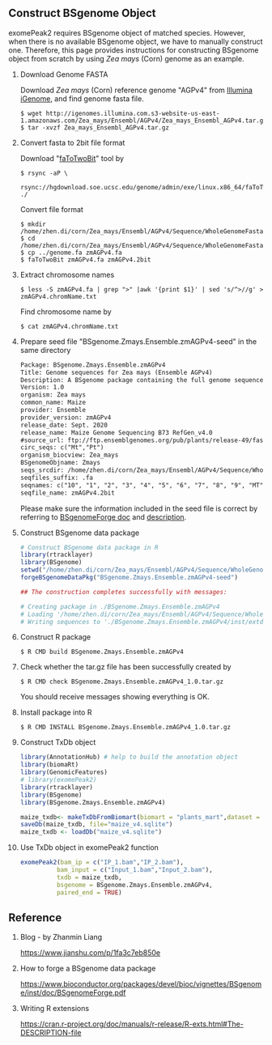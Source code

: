 ## Construct BSgenome Object

exomePeak2 requires BSgenome object of matched species. However, when there is no available BSgenome object, we have to manually construct one. Therefore, this page provides instructions for constructing BSgenome object from scratch by using *Zea mays* (Corn) genome as an example. 

1. Download Genome FASTA

   Download *Zea mays* (Corn) reference genome "AGPv4" from [Illumina iGenome](https://support.illumina.com/sequencing/sequencing_software/igenome.html), and find genome fasta file.

   ```shell
   $ wget http://igenomes.illumina.com.s3-website-us-east-1.amazonaws.com/Zea_mays/Ensembl/AGPv4/Zea_mays_Ensembl_AGPv4.tar.gz
   $ tar -xvzf Zea_mays_Ensembl_AGPv4.tar.gz
   ```

2. Convert fasta to 2bit file format

   Download "[faToTwoBit](http://hgdownload.soe.ucsc.edu/admin/exe/linux.x86_64/)" tool by 

   ```shell
   $ rsync -aP \
      rsync://hgdownload.soe.ucsc.edu/genome/admin/exe/linux.x86_64/faToTwoBit ./
   ```

   Convert file format

   ```shell
   $ mkdir /home/zhen.di/corn/Zea_mays/Ensembl/AGPv4/Sequence/WholeGenomeFasta/preparation/
   $ cd /home/zhen.di/corn/Zea_mays/Ensembl/AGPv4/Sequence/WholeGenomeFasta/preparation/
   $ cp ../genome.fa zmAGPv4.fa 
   $ faToTwoBit zmAGPv4.fa zmAGPv4.2bit
   ```

3. Extract chromosome names

   ```shell
   $ less -S zmAGPv4.fa | grep ">" |awk '{print $1}' | sed 's/^>//g' > zmAGPv4.chromName.txt
   ```

   Find chromosome name by

   ```shell
   $ cat zmAGPv4.chromName.txt
   ```

4. Prepare seed file "BSgenome.Zmays.Ensemble.zmAGPv4-seed" in the same directory

   ```txt
   Package: BSgenome.Zmays.Ensemble.zmAGPv4
   Title: Genome sequences for Zea mays (Ensemble AGPv4)
   Description: A BSgenome package containing the full genome sequences for Zea mays (Maize) as provided by Ensemble (B73 AGPv4, Sept. 2020) and stored in Biostrings objects.
   Version: 1.0
   organism: Zea mays
   common_name: Maize
   provider: Ensemble
   provider_version: zmAGPv4
   release_date: Sept. 2020
   release_name: Maize Genome Sequencing B73 RefGen_v4.0
   #source_url: ftp://ftp.ensemblgenomes.org/pub/plants/release-49/fasta/zea_mays/dna/
   circ_seqs: c("Mt","Pt")
   organism_biocview: Zea_mays
   BSgenomeObjname: Zmays
   seqs_srcdir: /home/zhen.di/corn/Zea_mays/Ensembl/AGPv4/Sequence/WholeGenomeFasta/preparation/
   seqfiles_suffix: .fa
   seqnames: c("10", "1", "2", "3", "4", "5", "6", "7", "8", "9", "MT", "Pt")
   seqfile_name: zmAGPv4.2bit
   ```

   Please make sure the information included in the seed file is correct by referring to [BSgenomeForge doc](https://www.bioconductor.org/packages/devel/bioc/vignettes/BSgenome/inst/doc/BSgenomeForge.pdf) and [description](https://cran.r-project.org/doc/manuals/r-release/R-exts.html#The-DESCRIPTION-file).

5. Construct BSgenome data package

   ```R
   # Construct BSgenome data package in R
   library(rtracklayer)
   library(BSgenome)
   setwd("/home/zhen.di/corn/Zea_mays/Ensembl/AGPv4/Sequence/WholeGenomeFasta/preparation")
   forgeBSgenomeDataPkg("BSgenome.Zmays.Ensemble.zmAGPv4-seed")
   
   ## The construction completes successfully with messages:
   
   # Creating package in ./BSgenome.Zmays.Ensemble.zmAGPv4 
   # Loading '/home/zhen.di/corn/Zea_mays/Ensembl/AGPv4/Sequence/WholeGenomeFasta/preparation//zmAGPv4.2bit' ... DONE
   # Writing sequences to './BSgenome.Zmays.Ensemble.zmAGPv4/inst/extdata/single_sequences.2bit' ... DONE
   ```

6. Construct R package

   ```shell
   $ R CMD build BSgenome.Zmays.Ensemble.zmAGPv4
   ```

7. Check whether the tar.gz file has been successfully created by

      ```shell
   $ R CMD check BSgenome.Zmays.Ensemble.zmAGPv4_1.0.tar.gz
      ```

   You should receive messages showing everything is OK.

8. Install package into R

   ```shell
   $ R CMD INSTALL BSgenome.Zmays.Ensemble.zmAGPv4_1.0.tar.gz
   ```

9. Construct TxDb object

   ```R
   library(AnnotationHub) # help to build the annotation object
   library(biomaRt)
   library(GenomicFeatures)
   # library(exomePeak2)
   library(rtracklayer)
   library(BSgenome)
   library(BSgenome.Zmays.Ensemble.zmAGPv4)
   
   maize_txdb<- makeTxDbFromBiomart(biomart = "plants_mart",dataset = "zmays_eg_gene",host = "http://plants.ensembl.org")
   saveDb(maize_txdb, file="maize_v4.sqlite")
   maize_txdb <- loadDb("maize_v4.sqlite")
   ```

10. Use TxDb object in exomePeak2 function

    ```R
    exomePeak2(bam_ip = c("IP_1.bam","IP_2.bam"),
              bam_input = c("Input_1.bam","Input_2.bam"),
              txdb = maize_txdb,
              bsgenome = BSgenome.Zmays.Ensemble.zmAGPv4,
              paired_end = TRUE)
    ```

## Reference

1. Blog - by Zhanmin Liang

   https://www.jianshu.com/p/1fa3c7eb850e

2. How to forge a BSgenome data package

   https://www.bioconductor.org/packages/devel/bioc/vignettes/BSgenome/inst/doc/BSgenomeForge.pdf

3. Writing R extensions

   https://cran.r-project.org/doc/manuals/r-release/R-exts.html#The-DESCRIPTION-file



